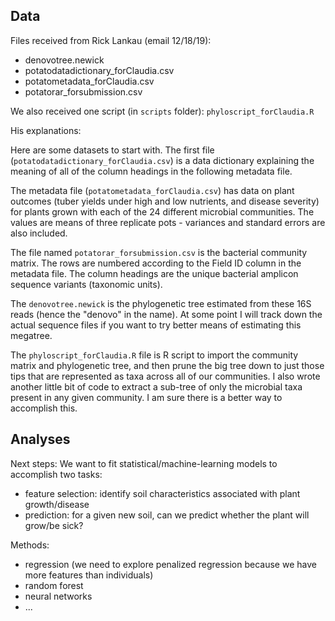 ## Data

Files received from Rick Lankau (email 12/18/19):
- denovotree.newick
- potatodatadictionary_forClaudia.csv
- potatometadata_forClaudia.csv
- potatorar_forsubmission.csv

We also received one script (in `scripts` folder): `phyloscript_forClaudia.R`

His explanations:

Here are some datasets to start with.
The first file (`potatodatadictionary_forClaudia.csv`) is a data dictionary explaining the meaning of all of the column headings in the following metadata file.

The metadata file (`potatometadata_forClaudia.csv`) has data on plant outcomes (tuber yields under high and low nutrients, and disease severity) for plants grown with each of the 24 different microbial communities. The values are means of three replicate pots - variances and standard errors are also included. 

The file named `potatorar_forsubmission.csv` is the bacterial community matrix. The rows are numbered according to the Field ID column in the metadata file. The column headings are the unique bacterial amplicon sequence variants (taxonomic units).

The `denovotree.newick` is the phylogenetic tree estimated from these 16S reads (hence the "denovo" in the name). At some point I will track down the actual sequence files if you want to try better means of estimating this megatree.

The `phyloscript_forClaudia.R` file is R script to import the community matrix and phylogenetic tree, and then prune the big tree down to just those tips that are represented as taxa across all of our communities. I also wrote another little bit of code to extract a sub-tree of only the microbial taxa present in any given community. I am sure there is a better way to accomplish this.




## Analyses

Next steps: We want to fit statistical/machine-learning models to accomplish two tasks:
- feature selection: identify soil characteristics associated with plant growth/disease
- prediction: for a given new soil, can we predict whether the plant will grow/be sick?

Methods:
- regression (we need to explore penalized regression because we have more features than individuals)
- random forest
- neural networks
- ...